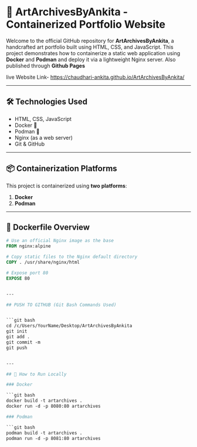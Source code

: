 # 🎨 ArtArchivesByAnkita - Containerized Portfolio Website

Welcome to the official GitHub repository for **ArtArchivesByAnkita**, a handcrafted art portfolio built using HTML, CSS, and JavaScript. This project demonstrates how to containerize a static web application using **Docker** and **Podman** and deploy it via a lightweight Nginx server. Also published through **Github Pages**

live Website Link- https://chaudhari-ankita.github.io/ArtArchivesByAnkita/

---

## 🛠️ Technologies Used

- HTML, CSS, JavaScript
- Docker 🐳
- Podman 🧃
- Nginx (as a web server)
- Git & GitHub

---

## 📦 Containerization Platforms

This project is containerized using **two platforms**:
1. **Docker**
2. **Podman**

---

## 📄 Dockerfile Overview

```Dockerfile
# Use an official Nginx image as the base
FROM nginx:alpine

# Copy static files to the Nginx default directory
COPY . /usr/share/nginx/html

# Expose port 80
EXPOSE 80


---

## PUSH TO GITHUB (Git Bash Commands Used)


```git bash
cd /c/Users/YourName/Desktop/ArtArchivesByAnkita
git init
git add .
git commit -m
git push


---

## 🚀 How to Run Locally

### Docker

```git bash
docker build -t artarchives .
docker run -d -p 8080:80 artarchives

### Podman

```git bash
podman build -t artarchives .
podman run -d -p 8081:80 artarchives
